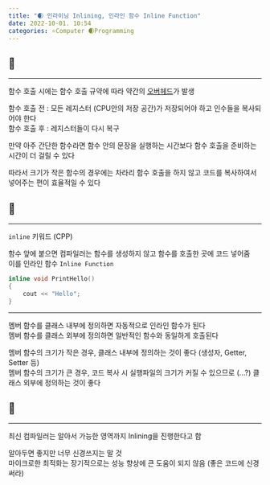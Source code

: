 ```yaml
---
title: "🌒 인라이닝 Inlining, 인라인 함수 Inline Function"
date: 2022-10-01. 10:54
categories: ⭐Computer 🌒Programming
---
```



## 💎

---
함수 호출 시에는 함수 호출 규약에 따라 약간의 [오버헤드](https://mascari4615.github.io/posts/Overhead/)가 발생  

함수 호출 전 : 모든 레지스터 (CPU안의 저장 공간)가 저장되어야 하고 인수들을 복사되어야 한다  
함수 호출 후 : 레지스터들이 다시 복구

만약 아주 간단한 함수라면 함수 안의 문장을 실행하는 시간보다 함수 호출을 준비하는 시간이 더 걸릴 수 있다  

따라서 크기가 작은 함수의 경우에는 차라리 함수 호출을 하지 않고 코드를 복사하여서 넣어주는 편이 효율적일 수 있다  


## 💎

---

`inline` 키워드 (CPP)  

함수 앞에 붙으면 컴파일러는 함수를 생성하지 않고 함수를 호출한 곳에 코드 넣어줌  
이를 인라인 함수 `Inline Function`  

```cpp
inline void PrintHello()
{
	cout << "Hello";
}
```

---
멤버 함수를 클래스 내부에 정의하면 자동적으로 인라인 함수가 된다  
멤버 함수를 클래스 외부에 정의하면 일반적인 함수와 동일하게 호출된다  

멤버 함수의 크기가 작은 경우, 클래스 내부에 정의하는 것이 좋다 (생성자, Getter, Setter 등)  
멤버 함수의 크기가 큰 경우, 코드 복사 시 실행파일의 크기가 커질 수 있으므로 (...?) 클래스 외부에 정의하는 것이 좋다


## 💎

---

최신 컴파일러는 알아서 가능한 영역까지 Inlining을 진행한다고 함

알아두면 좋지만 너무 신경쓰지는 말 것  
마이크로한 최적화는 장기적으로는 성능 향상에 큰 도움이 되지 않음 (좋은 코드에 신경써라)

